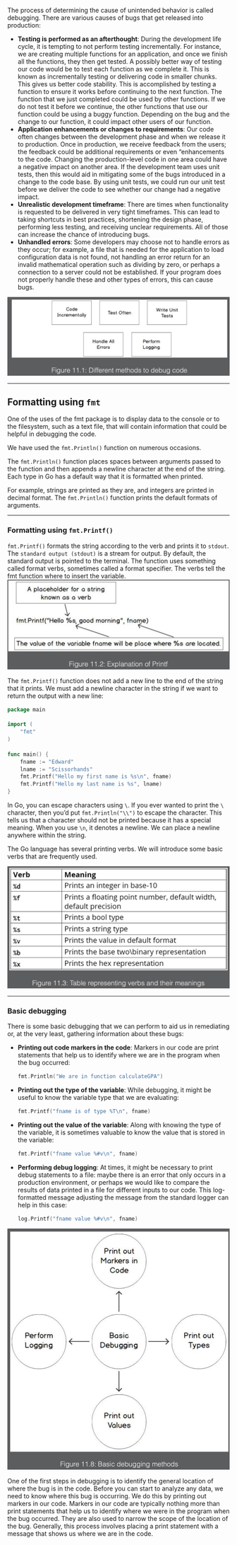 The process of determining the cause of unintended behavior is called debugging. There are various causes of bugs that get released into production:

- <b>Testing is performed as an afterthought</b>: During the development life cycle, it is tempting to not perform testing incrementally. For instance, we are creating multiple functions for an application, and once we finish all the functions, they then get tested. A possibly better way of testing our code would be to test each function as we complete it. This is known as incrementally testing or delivering code in smaller chunks. This gives us better code stability. This is accomplished by testing a function to ensure it works before continuing to the next function. The function that we just completed could be used by other functions. If we do not test it before we continue, the other functions that use our function could be using a buggy function. Depending on the bug and the change to our function, it could impact other users of our function.
- <b>Application enhancements or changes to requirements</b>: Our code often changes between the development phase and when we release it to production. Once in production, we receive feedback from the users; the feedback could be additional requirements or even “enhancements to the code. Changing the production-level code in one area could have a negative impact on another area. If the development team uses unit tests, then this would aid in mitigating some of the bugs introduced in a change to the code base. By using unit tests, we could run our unit test before we deliver the code to see whether our change had a negative impact.
- <b>Unrealistic development timeframe</b>: There are times when functionality is requested to be delivered in very tight timeframes. This can lead to taking shortcuts in best practices, shortening the design phase, performing less testing, and receiving unclear requirements. All of those can increase the chance of introducing bugs.
- <b>Unhandled errors</b>: Some developers may choose not to handle errors as they occur; for example, a file that is needed for the application to load configuration data is not found, not handling an error return for an invalid mathematical operation such as dividing by zero, or perhaps a connection to a server could not be established. If your program does not properly handle these and other types of errors, this can cause bugs.

![different-methods-to-debug-code](different-methods-to-debug-code.png)

---

## Formatting using `fmt`

One of the uses of the fmt package is to display data to the console or to the filesystem, such as a text file, that will contain information that could be helpful in debugging the code.

We have used the `fmt.Println()` function on numerous occasions.

The `fmt.Println()` function places spaces between arguments passed to the function and then appends a newline character at the end of the string.
Each type in Go has a default way that it is formatted when printed.

For example, strings are printed as they are, and integers are printed in decimal format. The `fmt.Println()` function prints the default formats of arguments.

---

### Formatting using `fmt.Printf()`

`fmt.Printf()` formats the string according to the verb and prints it to `stdout`. The `standard output (stdout)` is a stream for output. By default, the standard output is pointed to the terminal. The function uses something called format verbs, sometimes called a format specifier. The verbs tell the fmt function where to insert the variable.
![explanation-of-Prinlf](explanation-of-Prinlf.png)

The `fmt.Printf()` function does not add a new line to the end of the string that it prints. We must add a newline character in the string if we want to return the output with a new line:

```go
package main

import (
    "fmt"
)

func main() {
    fname := "Edward"
    lname := "Scissorhands"
    fmt.Printf("Hello my first name is %s\n", fname)
    fmt.Printf("Hello my last name is %s", lname)
}
```

In Go, you can escape characters using `\`. If you ever wanted to print the `\` character, then you’d put `fmt.Println("\\")` to escape the character. This tells us that a character should not be printed because it has a special meaning. When you use `\n`, it denotes a newline. We can place a newline anywhere within the string.

The Go language has several printing verbs. We will introduce some basic verbs that are frequently used.

![verbs-and-their-meanings](verbs-and-their-meanings.png)

---

### Basic debugging

There is some basic debugging that we can perform to aid us in remediating or, at the very least, gathering information about these bugs:

- <b>Printing out code markers in the code</b>:
  Markers in our code are print statements that help us to identify where we are in the program when the bug occurred:

  ```go
  fmt.Println("We are in function calculateGPA")
  ```

- <b>Printing out the type of the variable</b>: While debugging, it might be useful to know the variable type that we are evaluating:

  ```go
  fmt.Printf("fname is of type %T\n", fname)
  ```

- <b>Printing out the value of the variable</b>: Along with knowing the type of the variable, it is sometimes valuable to know the value that is stored in the variable:

  ```go
  fmt.Printf("fname value %#v\n", fname)
  ```

- <b>Performing debug logging</b>: At times, it might be necessary to print debug statements to a file: maybe there is an error that only occurs in a production environment, or perhaps we would like to compare the results of data printed in a file for different inputs to our code. This log-formatted message adjusting the message from the standard logger can help in this case:

  ```go
  log.Printf("fname value %#v\n", fname)
  ```

![basic-debugging-methods](basic-debugging-methods.png)

One of the first steps in debugging is to identify the general location of where the bug is in the code. Before you can start to analyze any data, we need to know where this bug is occurring. We do this by printing out markers in our code. Markers in our code are typically nothing more than print statements that help us to identify where we were in the program when the bug occurred. They are also used to narrow the scope of the location of the bug. Generally, this process involves placing a print statement with a message that shows us where we are in the code.
